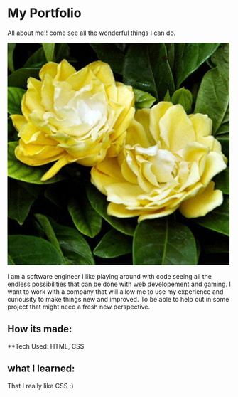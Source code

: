 # My Portfolio 
All about me!! come see all the wonderful things I can do.


![](Images/yellow%20gardenia.jpg)

I am a software engineer I like playing around with code seeing all the endless possibilities that can be done with web developement and gaming. I want to work with a company that will allow me to use my experience and curiousity to make things new and improved. To be able to help out in some project that might need a fresh new perspective.



## How its made:
**Tech Used: HTML, CSS

## what I learned:
That I really like CSS :)

